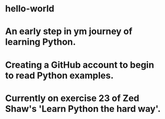 # hello-world

# An early step in ym journey of learning Python.
# Creating a GitHub account to begin to read Python examples.
# Currently on exercise 23 of Zed Shaw's 'Learn Python the hard way'.
